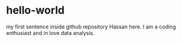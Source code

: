 # hello-world
my first sentence inside github repository
Hassan here.
I am a coding enthusiast and in love data analysis.
